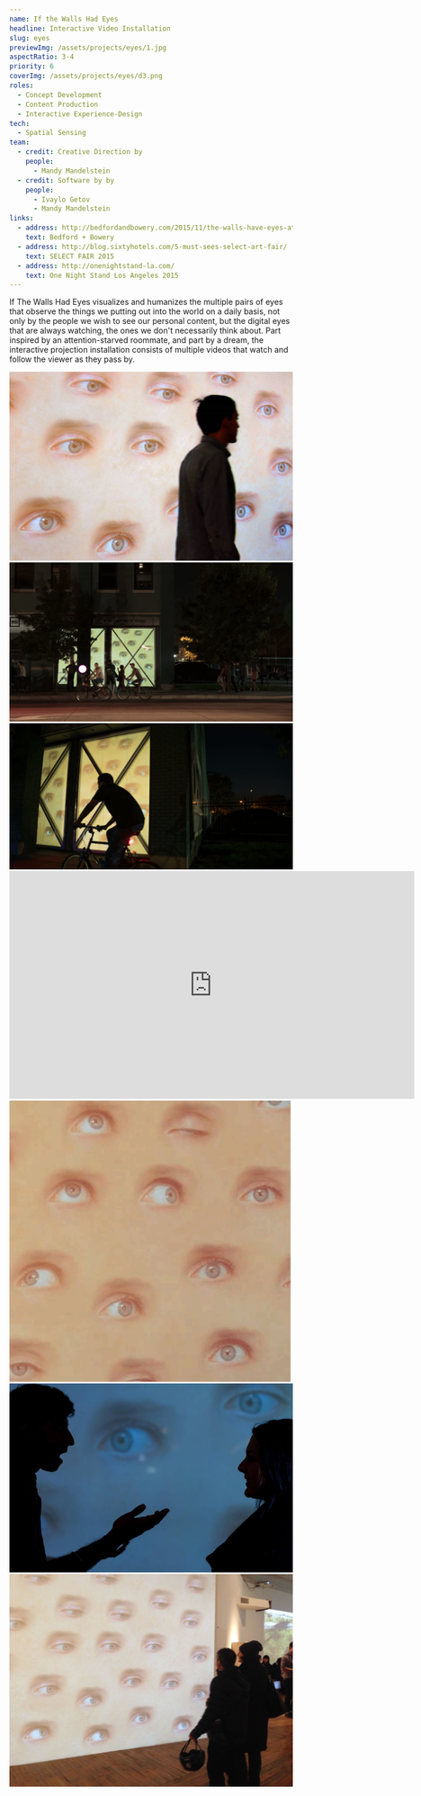 ```yaml
---
name: If the Walls Had Eyes
headline: Interactive Video Installation
slug: eyes
previewImg: /assets/projects/eyes/1.jpg
aspectRatio: 3-4
priority: 6
coverImg: /assets/projects/eyes/d3.png
roles:
  - Concept Development
  - Content Production
  - Interactive Experience-Design
tech:
  - Spatial Sensing
team:
  - credit: Creative Direction by
    people:
      - Mandy Mandelstein
  - credit: Software by by
    people:
      - Ivaylo Getov
      - Mandy Mandelstein
links:
  - address: http://bedfordandbowery.com/2015/11/the-walls-have-eyes-at-this-interactive-exhibit-where-tech-and-art-collide/
    text: Bedford + Bowery
  - address: http://blog.sixtyhotels.com/5-must-sees-select-art-fair/
    text: SELECT FAIR 2015
  - address: http://onenightstand-la.com/
    text: One Night Stand Los Angeles 2015
---
```


<p>
  If The Walls Had Eyes visualizes and humanizes the multiple pairs of eyes that observe the things we putting out into the world on a daily basis, not only by the people we wish to see our personal content, but the digital eyes that are always watching, the ones we don't necessarily think about. Part inspired by an attention-starved roommate, and part by a dream, the interactive projection installation consists of multiple videos that watch and follow the viewer as they pass by.
</p>

<!-- <h1>Exhibition History</h1>

<p>
    NextArt:Vulnerability <br>
    DLECTRICITY <br>
    Mexico <br>
    One Night Stand for Art &amp; Architecture <br>
    CultureHub Refest
</p> -->

<img src="/assets/projects/eyes/1.jpg" alt="">
<img src="/assets/projects/eyes/d1.png" alt="">
<img src="/assets/projects/eyes/d2.png" alt="">

<div class="fitVid">
  <iframe src="http://player.vimeo.com/video/113986453?title=0&amp;byline=0&amp;portrait=0&amp;color=ffffff" width="720" height="405" frameborder="0" webkitallowfullscreen mozallowfullscreen allowfullscreen></iframe>
</div>

<!-- <img src="/assets/projects/afteralifeahead/phar1.png" class="caption captionLight captionRight captionIn" data-caption="Photo: Ola Rindal"> -->
<img src="/assets/projects/eyes/gifSmall.gif">
<img src="/assets/projects/eyes/5.jpg">
<img src="/assets/projects/eyes/2.jpg">
